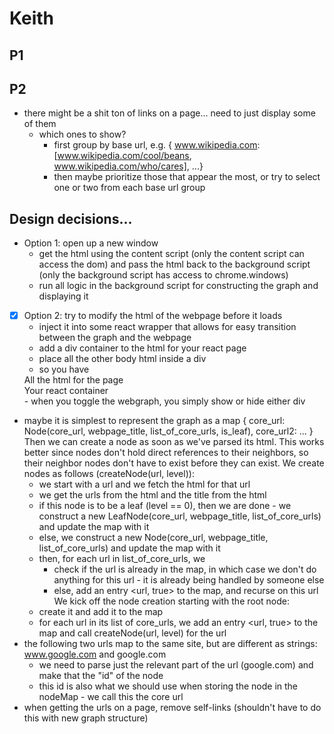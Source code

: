 

# Keith

## P1

## P2
- there might be a shit ton of links on a page... need to just display some of them
    - which ones to show?
        - first group by base url, e.g. { www.wikipedia.com: [www.wikipedia.com/cool/beans, www.wikipedia.com/who/cares], ...}
        - then maybe prioritize those that appear the most, or try to select one or two from each base url group



## Design decisions...
- Option 1: open up a new window
    - get the html using the content script (only the content script can access the dom) and pass the html back to the background script (only the background script has access to chrome.windows)
    - run all logic in the background script for constructing the graph and displaying it
- [x] Option 2: try to modify the html of the webpage before it loads
    - inject it into some react wrapper that allows for easy transition between the graph and the webpage
    - add a div container to the html for your react page
    - place all the other body html inside a div
    - so you have
    <body>
        <div>All the html for the page</div>
        <div>Your react container</div>
    </body>
    - when you toggle the webgraph, you simply show or hide either div

- maybe it is simplest to represent the graph as a map
{
    core_url: Node(core_url, webpage_title, list_of_core_urls, is_leaf),
    core_url2: ...
}
Then we can create a node as soon as we've parsed its html. This works better since nodes don't hold direct references to their neighbors, so their neighbor nodes don't have to exist before they can exist. We create nodes as follows (createNode(url, level)):
    - we start with a url and we fetch the html for that url
    - we get the urls from the html and the title from the html
    - if this node is to be a leaf (level == 0), then we are done - we construct a new LeafNode(core_url, webpage_title, list_of_core_urls) and update the map with it
    - else, we construct a new Node(core_url, webpage_title, list_of_core_urls) and update the map with it
    - then, for each url in list_of_core_urls, we
        - check if the url is already in the map, in which case we don't do anything for this url - it is already being handled by someone else
        - else, add an entry <url, true> to the map, and recurse on this url
We kick off the node creation starting with the root node:
    - create it and add it to the map
    - for each url in its list of core_urls, we add an entry <url, true> to the map and call createNode(url, level) for the url
- the following two urls map to the same site, but are different as strings: www.google.com and google.com
    - we need to parse just the relevant part of the url (google.com) and make that the "id" of the node
    - this id is also what we should use when storing the node in the nodeMap - we call this the core url
- when getting the urls on a page, remove self-links (shouldn't have to do this with new graph structure)
